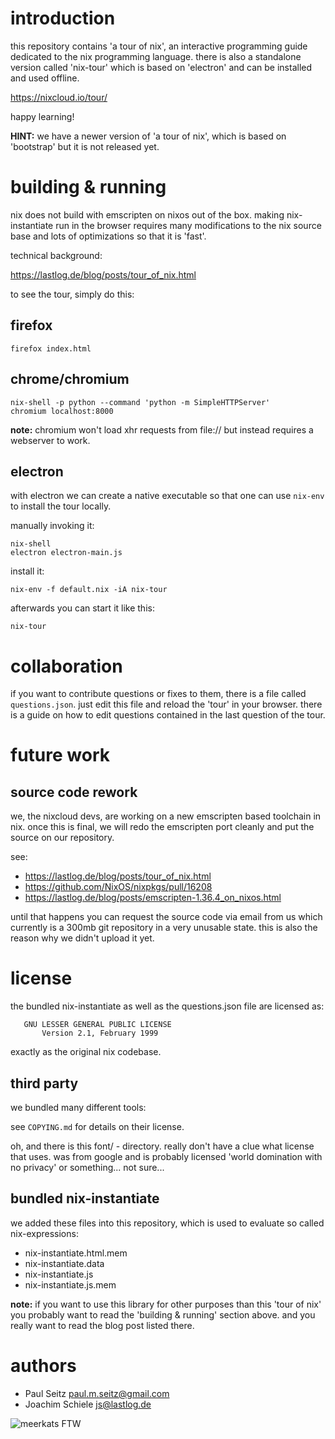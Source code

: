 # introduction

this repository contains 'a tour of nix', an interactive programming guide dedicated to the 
nix programming language. there is also a standalone version called 'nix-tour' which 
is based on 'electron' and can be installed and used offline.

https://nixcloud.io/tour/ 

happy learning!

**HINT:** we have a newer version of 'a tour of nix', which is based on 'bootstrap' but it is not released yet.



# building & running

nix does not build with emscripten on nixos out of the box. making nix-instantiate run in the browser
requires many modifications to the nix source base and lots of optimizations so that it is 'fast'.

technical background: 

  https://lastlog.de/blog/posts/tour_of_nix.html

to see the tour, simply do this:

## firefox

    firefox index.html

## chrome/chromium

    nix-shell -p python --command 'python -m SimpleHTTPServer'
    chromium localhost:8000

**note:** chromium won't load xhr requests from file:// but instead requires a webserver to work.

## electron 
with electron we can create a native executable so that one can use `nix-env` to install the tour locally.

manually invoking it:

    nix-shell
    electron electron-main.js

install it:

    nix-env -f default.nix -iA nix-tour

afterwards you can start it like this:

    nix-tour

# collaboration

if you want to contribute questions or fixes to them, there is a file called `questions.json`. 
just edit this file and reload the 'tour' in your browser. there is a guide on how to edit questions
contained in the last question of the tour.

# future work

## source code rework
we, the nixcloud devs, are working on a new emscripten based toolchain in nix. once this is final, we 
will redo the emscripten port cleanly and put the source on our repository.

see:

* https://lastlog.de/blog/posts/tour_of_nix.html
* https://github.com/NixOS/nixpkgs/pull/16208
* https://lastlog.de/blog/posts/emscripten-1.36.4_on_nixos.html

until that happens you can request the source code via email from us which currently is a 300mb git
repository in a very unusable state. this is also the reason why we didn't upload it yet.

# license

the bundled nix-instantiate as well as the questions.json file are licensed as:

       GNU LESSER GENERAL PUBLIC LICENSE
           Version 2.1, February 1999

exactly as the original nix codebase.

## third party

we bundled many different tools:

see `COPYING.md` for details on their license.

oh, and there is this font/ - directory. really don't have a clue what license that uses. was from google 
and is probably licensed 'world domination with no privacy' or something... not sure...

## bundled nix-instantiate

we added these files into this repository, which is used to evaluate so called nix-expressions:

* nix-instantiate.html.mem
* nix-instantiate.data
* nix-instantiate.js
* nix-instantiate.js.mem

**note:** if you want to use this library for other purposes than this 'tour of nix' you probably 
want to read the 'building & running' section above. and you really want to read the blog post 
listed there.

# authors

* Paul Seitz <paul.m.seitz@gmail.com>
* Joachim Schiele <js@lastlog.de>

![meerkats FTW](https://raw.githubusercontent.com/nixcloud/tour_of_nix/v0.0.1/footerFG.png)

